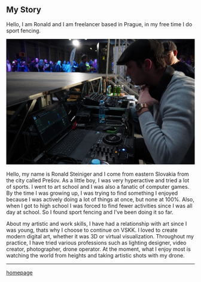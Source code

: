 
## My Story

Hello, I am Ronald and I am freelancer based in Prague, in my free time I do sport fencing.

![Photo of me.](DSC02144.jpg)

Hello, my name is Ronald Steiniger and I come from eastern Slovakia from the city called Prešov. As a little boy, I was very hyperactive and tried a lot of sports. I went to art school and I was also a fanatic of computer games. By the time I was growing up, I was trying to find something I enjoyed because I was actively doing a lot of things at once, but none at 100%. Also, when I got to high school I was forced to find fewer activities since I was all day at school. So I found sport fencing and I've been doing it so far.

About my artistic and work skills, I have had a relationship with art since I was young, thats why I choose to continue on VSKK. I loved to create modern digital art, whether it was 3D or virtual visualization. Throughout my practice, I have tried various professions such as lighting designer, video creator, photographer, drone operator. At the moment, what I enjoy most is watching the world from heights and taking artistic shots with my drone.
___
[homepage](https://github.com/RonaldRonno/english-for-designers/blob/main/README.md)
